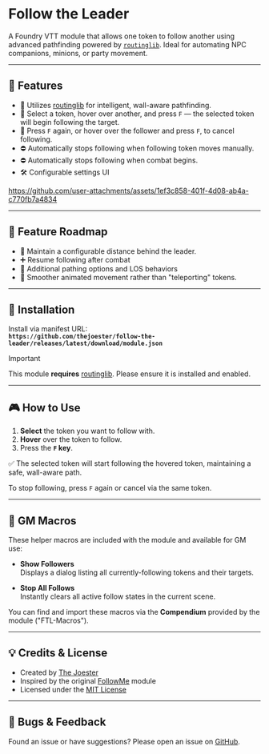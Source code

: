 # Follow the Leader

A Foundry VTT module that allows one token to follow another using advanced pathfinding powered by [`routinglib`](https://github.com/League-of-Foundry-Developers/routinglib). Ideal for automating NPC companions, minions, or party movement.

---

## 🧭 Features

- 🧠 Utilizes [routinglib](https://foundryvtt.com/packages/routinglib) for intelligent, wall-aware pathfinding.
- 🎯 Select a token, hover over another, and press `F` — the selected token will begin following the target.
- 🎯 Press `F` again, or hover over the follower and press `F`, to cancel following.
- ⛔ Automatically stops following when following token moves manually.
- ⛔ Automatically stops following when combat begins.
- 🛠️ Configurable settings UI

https://github.com/user-attachments/assets/1ef3c858-401f-4d08-ab4a-c770fb7a4834


---

## 🚧 Feature Roadmap

- 🚶 Maintain a configurable distance behind the leader.
- ➕ Resume following after combat
- 🧩 Additional pathing options and LOS behaviors
- 🚶 Smoother animated movement rather than "teleporting" tokens. 

---

## 🔧 Installation

Install via manifest URL:  
**`https://github.com/thejoester/follow-the-leader/releases/latest/download/module.json`**

> [!IMPORTANT]  
> This module **requires** [routinglib](https://foundryvtt.com/packages/routinglib). Please ensure it is installed and enabled.

---

## 🎮 How to Use

1. **Select** the token you want to follow with.
2. **Hover** over the token to follow.
3. Press the **`F` key**.

✅ The selected token will start following the hovered token, maintaining a safe, wall-aware path.

To stop following, press `F` again or cancel via the same token.

---

## 🧰 GM Macros

These helper macros are included with the module and available for GM use:

- **Show Followers**  
  Displays a dialog listing all currently-following tokens and their targets.

- **Stop All Follows**  
  Instantly clears all active follow states in the current scene.

You can find and import these macros via the **Compendium** provided by the module ("FTL-Macros").

---
## 💡 Credits & License

- Created by [The Joester](https://github.com/thejoester)  
- Inspired by the original [FollowMe](https://github.com/League-of-Foundry-Developers/followme) module  
- Licensed under the [MIT License](LICENSE)

---

## 🐛 Bugs & Feedback

Found an issue or have suggestions? Please open an issue on [GitHub](https://github.com/thejoester/follow-the-leader/issues).
